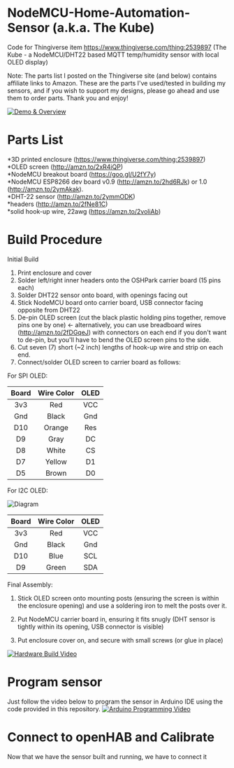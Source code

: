 # NodeMCU-Home-Automation-Sensor (a.k.a. The Kube)
Code for Thingiverse item https://www.thingiverse.com/thing:2539897 (The Kube - a NodeMCU/DHT22 based MQTT temp/humidity sensor with local OLED display)

Note: The parts list I posted on the Thingiverse site (and below) contains affiliate links to Amazon. These are the parts I've used/tested in building my sensors, and if you wish to support my designs, please go ahead and use them to order parts. Thank you and enjoy!

[![Demo & Overview](https://img.youtube.com/vi/VefbT6RuT-4/0.jpg)](https://www.youtube.com/watch?v=VefbT6RuT-4)

# Parts List
  *3D printed enclosure (https://www.thingiverse.com/thing:2539897)  
  *OLED screen (http://amzn.to/2xR4iQP)  
  *NodeMCU breakout board (https://goo.gl/U2fY7y)  
  *NodeMCU ESP8266 dev board v0.9 (http://amzn.to/2hd6RJk) or 1.0 (http://amzn.to/2ymAkak).  
  *DHT-22 sensor (http://amzn.to/2ymmODK)  
  *headers (http://amzn.to/2fNe81C)  
  *solid hook-up wire, 22awg (https://amzn.to/2voliAb)

# Build Procedure

Initial Build

1. Print enclosure and cover
2. Solder left/right inner headers onto the OSHPark carrier board (15 pins each)
3. Solder DHT22 sensor onto board, with openings facing out
4. Stick NodeMCU board onto carrier board, USB connector facing opposite from DHT22
5. De-pin OLED screen (cut the black plastic holding pins together, remove pins one by one) <- alternatively, you can use breadboard wires (http://amzn.to/2fDGqeJ) with connectors on each end if you don't want to de-pin, but you'll have to bend the OLED screen pins to the side.
6. Cut seven (7) short (~2 inch) lengths of hook-up wire and strip on each end.
7. Connect/solder OLED screen to carrier board as follows:

For SPI OLED:

| Board | Wire Color | OLED  |  
|:-------:|:-----:|:-----:|  
| 3v3 |  Red | VCC|    
| Gnd |  Black  | Gnd |  
| D10 |  Orange |  Res |  
| D9 |  Gray  |  DC  |  
| D8 |  White  |  CS  |  
| D7 | Yellow  | D1  |  
| D5 | Brown  |  D0  |  

For I2C OLED:

![Diagram](https://github.com/bkpsu/NodeMCU-Home-Automation-Sensor/raw/master/OLED%20I2C%20Hookup.png)

| Board | Wire Color | OLED  |  
|:-------:|:-----:|:-----:|  
| 3v3 |  Red | VCC|    
| Gnd |  Black  | Gnd | 
| D10 | Blue | SCL |
| D9 | Green | SDA |  


Final Assembly:

1. Stick OLED screen onto mounting posts (ensuring the screen is within the enclosure opening) and use a soldering iron to melt the posts over it.

2. Put NodeMCU carrier board in, ensuring it fits snugly (DHT sensor is tightly within its opening, USB connector is visible)

3. Put enclosure cover on, and secure with small screws (or glue in place)

[![Hardware Build Video](https://img.youtube.com/vi/fA91LcJRbhI/0.jpg)](https://www.youtube.com/watch?v=fA91LcJRbhI)

# Program sensor
Just follow the video below to program the sensor in Arduino IDE using the code provided in this repository.
[![Arduino Programming Video](https://img.youtube.com/vi/uDsnqi1Vl4U/0.jpg)](https://img.youtube.com/vi/uDsnqi1Vl4U)

# Connect to openHAB and Calibrate
Now that we have the sensor built and running, we have to connect it 

<!--stackedit_data:
eyJoaXN0b3J5IjpbMTkyODQzMDY4NCwtNTQ3OTU4OTc3XX0=
-->